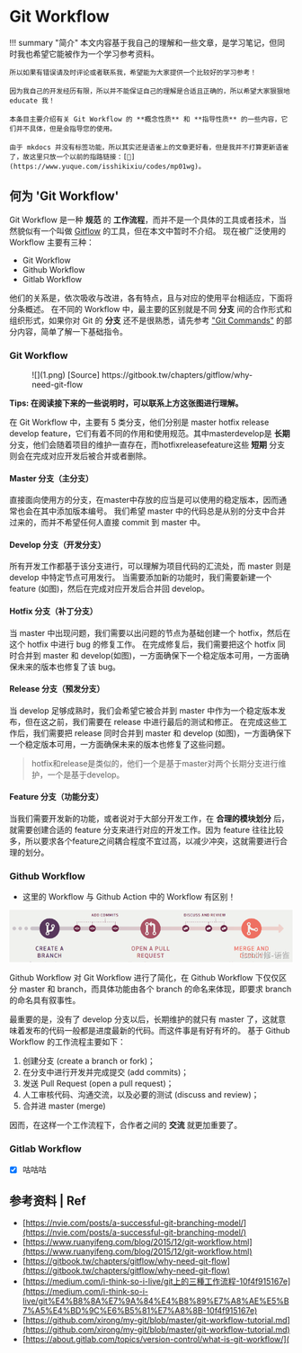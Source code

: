 # Git Workflow

!!! summary "简介"
    本文内容基于我自己的理解和一些文章，是学习笔记，但同时我也希望它能被作为一个学习参考资料。

    所以如果有错误请及时评论或者联系我，希望能为大家提供一个比较好的学习参考！
    
    因为我自己的开发经历有限，所以并不能保证自己的理解是合适且正确的，所以希望大家狠狠地 educate 我！
    
    本条目主要介绍有关 Git Workflow 的 **概念性质** 和 **指导性质** 的一些内容，它们并不具体，但是会指导您的使用。

    由于 mkdocs 并没有标签功能，所以其实还是语雀上的文章更好看，但是我并不打算更新语雀了，故这里只放一个以前的指路链接：[🔗](https://www.yuque.com/isshikixiu/codes/mp01wg)。

## 何为 'Git Workflow'

Git Workflow 是一种 **规范** 的 **工作流程**，而并不是一个具体的工具或者技术，当然貌似有一个叫做 [Gitflow](https://www.atlassian.com/git/tutorials/comparing-workflows/gitflow-workflow) 的工具，但在本文中暂时不介绍。
现在被广泛使用的 Workflow 主要有三种：

- Git Workflow
- Github Workflow
- Gitlab Workflow

他们的关系是，依次吸收与改进，各有特点，且与对应的使用平台相适应，下面将分条概述。
在不同的 Workflow 中，最主要的区别就是不同 **分支** 间的合作形式和组织形式，如果你对 Git 的 **分支** 还不是很熟悉，请先参考 ["Git Commands"](../Commands/main.md) 的部分内容，简单了解一下基础指令。

### Git Workflow

<figure markdown>
![](1.png)
[Source] https://gitbook.tw/chapters/gitflow/why-need-git-flow
</figure>

**Tips: 在阅读接下来的一些说明时，可以联系上方这张图进行理解。**

在 Git Workflow 中，主要有 5 类分支，他们分别是 master hotfix release develop feature，它们有着不同的作用和使用规范。其中masterdevelop是 **长期** 分支，他们会随着项目的维护一直存在，而hotfixreleasefeature这些 **短期** 分支则会在完成对应开发后被合并或者删除。

#### Master 分支（主分支）

直接面向使用方的分支，在master中存放的应当是可以使用的稳定版本，因而通常也会在其中添加版本编号。
我们希望 master 中的代码总是从别的分支中合并过来的，而并不希望任何人直接 commit 到 master 中。

#### Develop 分支（开发分支）

所有开发工作都基于该分支进行，可以理解为项目代码的汇流处，而 master 则是 develop 中特定节点可用发行。
当需要添加新的功能时，我们需要新建一个 feature (如图)，然后在完成对应开发后合并回 develop。

#### Hotfix 分支（补丁分支）

当 master 中出现问题，我们需要以出问题的节点为基础创建一个 hotfix，然后在这个 hotfix 中进行 bug 的修复工作。
在完成修复后，我们需要把这个 hotfix 同时合并到 master 和 develop(如图)，一方面确保下一个稳定版本可用，一方面确保未来的版本也修复了该 bug。

#### Release 分支（预发分支）

当 develop 足够成熟时，我们会希望它被合并到 master 中作为一个稳定版本发布，但在这之前，我们需要在 release 中进行最后的测试和修正。
在完成这些工作后，我们需要把 release 同时合并到 master 和 develop (如图)，一方面确保下一个稳定版本可用，一方面确保未来的版本也修复了这些问题。

> hotfix和release是类似的，他们一个是基于master对两个长期分支进行维护，一个是基于develop。

#### Feature 分支（功能分支）

当我们需要开发新的功能，或者说对于大部分开发工作，在 **合理的模块划分** 后，就需要创建合适的 feature 分支来进行对应的开发工作。因为 feature 往往比较多，所以要求各个feature之间耦合程度不宜过高，以减少冲突，这就需要进行合理的划分。

### Github Workflow

- 这里的 Workflow 与 Github Action 中的 Workflow 有区别！

![](2.png)

Github Workflow 对 Git Workflow 进行了简化，在 Github Workflow 下仅仅区分 master 和 branch，而具体功能由各个 branch 的命名来体现，即要求 branch 的命名具有叙事性。

最重要的是，没有了 develop 分支以后，长期维护的就只有 master 了，这就意味着发布的代码一般都是进度最新的代码。而这件事是有好有坏的。
基于 Github Workflow 的工作流程主要如下：

1. 创建分支 (create a branch or fork)；
2. 在分支中进行开发并完成提交 (add commits)；
3. 发送 Pull Request (open a pull request)；
4. 人工审核代码、沟通交流，以及必要的测试 (discuss and review)；
5. 合并进 master (merge)

因而，在这样一个工作流程下，合作者之间的 **交流** 就更加重要了。

### Gitlab Workflow

- [x] 咕咕咕

## 参考资料 | Ref

- [https://nvie.com/posts/a-successful-git-branching-model/](https://nvie.com/posts/a-successful-git-branching-model/)
- [https://www.ruanyifeng.com/blog/2015/12/git-workflow.html](https://www.ruanyifeng.com/blog/2015/12/git-workflow.html)
- [https://gitbook.tw/chapters/gitflow/why-need-git-flow](https://gitbook.tw/chapters/gitflow/why-need-git-flow)
- [https://medium.com/i-think-so-i-live/git上的三種工作流程-10f4f915167e](https://medium.com/i-think-so-i-live/git%E4%B8%8A%E7%9A%84%E4%B8%89%E7%A8%AE%E5%B7%A5%E4%BD%9C%E6%B5%81%E7%A8%8B-10f4f915167e)
- [https://github.com/xirong/my-git/blob/master/git-workflow-tutorial.md](https://github.com/xirong/my-git/blob/master/git-workflow-tutorial.md)
- [https://about.gitlab.com/topics/version-control/what-is-git-workflow/](